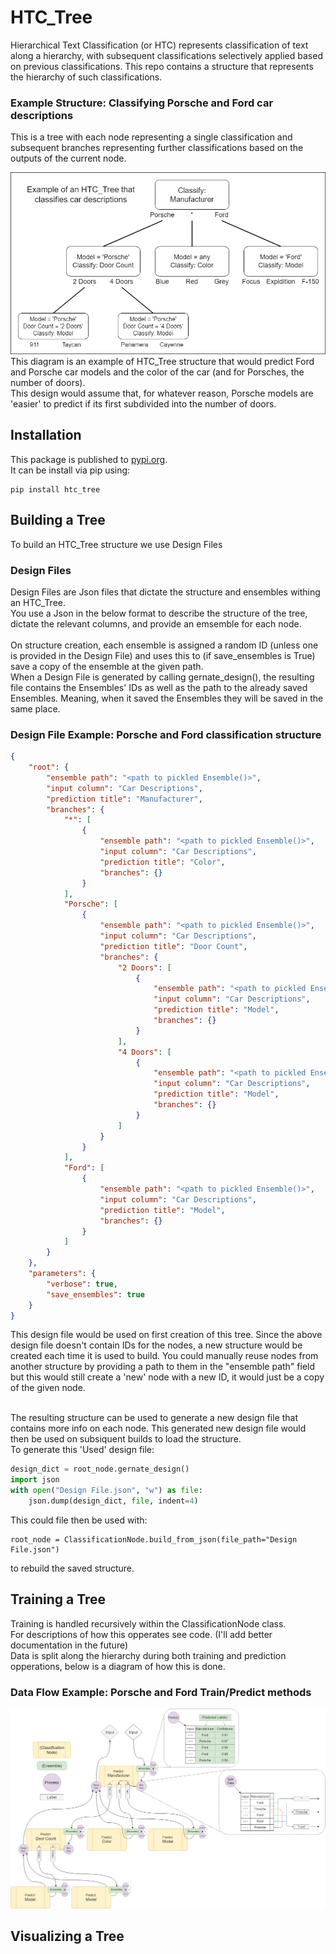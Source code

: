 # HTC_Tree
Hierarchical Text Classification (or HTC) represents classification of text along a hierarchy, with subsequent classifications selectively applied based on previous classifications.
This repo contains a structure that represents the hierarchy of such classifications.

### Example Structure: Classifying Porsche and Ford car descriptions
This is a tree with each node representing a single classification and subsequent branches representing further classifications based on the outputs of the current node.

![Diagram of an example HTC_Tree](docs/Diagrams/HTC_Tree_Example_Diagram.png)
<br>This diagram is an example of HTC_Tree structure that would predict Ford and Porsche car models and the color of the car (and for Porsches, the number of doors).
<br>This design would assume that, for whatever reason, Porsche models are 'easier' to predict if its first subdivided into the number of doors.

## Installation
This package is published to [pypi.org](https://pypi.org/project/htc-tree/).
<br>It can be install via pip using:
```
pip install htc_tree
```

## Building a Tree
To build an HTC_Tree structure we use Design Files

### Design Files
Design Files are Json files that dictate the structure and ensembles withing an HTC_Tree.
<br>You use a Json in the below format to describe the structure of the tree, dictate the relevant columns, and provide an emsemble for each node.
<br><br>On structure creation, each ensemble is assigned a random ID (unless one is provided in the Design File) and uses this to (if save_ensembles is True) save a copy of the ensemble at the given path.
<br>When a Design File is generated by calling gernate_design(), the resulting file contains the Ensembles' IDs as well as the path to the already saved Ensembles.
Meaning, when it saved the Ensembles they will be saved in the same place.

### Design File Example: Porsche and Ford classification structure
```JSON
{
    "root": {
        "ensemble path": "<path to pickled Ensemble()>",
        "input column": "Car Descriptions",
        "prediction title": "Manufacturer",
        "branches": {
            "*": [ 
                {
                    "ensemble path": "<path to pickled Ensemble()>",
                    "input column": "Car Descriptions",
                    "prediction title": "Color",
                    "branches": {}
                }
            ],
            "Porsche": [
                {
                    "ensemble path": "<path to pickled Ensemble()>",
                    "input column": "Car Descriptions",
                    "prediction title": "Door Count",
                    "branches": {
                        "2 Doors": [
                            {
                                "ensemble path": "<path to pickled Ensemble()>",
                                "input column": "Car Descriptions",
                                "prediction title": "Model",
                                "branches": {}
                            }
                        ],
                        "4 Doors": [
                            {
                                "ensemble path": "<path to pickled Ensemble()>",
                                "input column": "Car Descriptions",
                                "prediction title": "Model",
                                "branches": {}
                            }
                        ]
                    }
                }
            ],
            "Ford": [
                {
                    "ensemble path": "<path to pickled Ensemble()>",
                    "input column": "Car Descriptions",
                    "prediction title": "Model",
                    "branches": {}
                }
            ]
        }
    },
    "parameters": {
        "verbose": true,
        "save_ensembles": true
    }    
}

```
This design file would be used on first creation of this tree. Since the above design file doesn't contain IDs for the nodes, a new structure would be created each time it is used to build. You could manually reuse nodes from another structure by providing a path to them in the "ensemble path" field but this would still create a 'new' node with a new ID, it would just be a copy of the given node.

<br>The resulting structure can be used to generate a new design file that contains more info on each node. This generated new design file would then be used on subsiquent builds to load the structure. 
<br>To generate this 'Used' design file:
```python
design_dict = root_node.gernate_design()
import json
with open("Design File.json", "w") as file:
    json.dump(design_dict, file, indent=4)
``` 
This could file then be used with:
```
root_node = ClassificationNode.build_from_json(file_path="Design File.json")
```
to rebuild the saved structure.

## Training a Tree
Training is handled recursively within the ClassificationNode class.
<br>For descriptions of how this opperates see code. (I'll add better documentation in the future)
<br>Data is split along the hierarchy during both training and prediction opperations, below is a diagram of how this is done.
### Data Flow Example: Porsche and Ford Train/Predict methods
![Diagram of training HTC_Tree](docs/Diagrams/HTC_Tree_Data_Flow_Diagram.png)



## Visualizing a Tree

